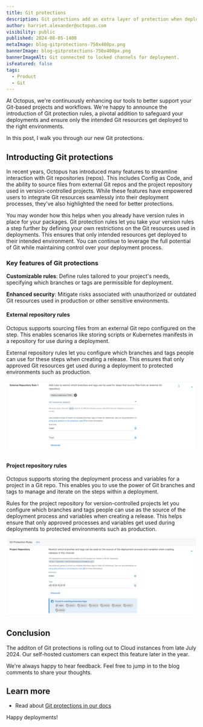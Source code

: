 ```yaml
---
title: Git protections 
description: Git potections add an extra layer of protection when deploying your code. They make sure the right resources get deployed to the right environments.
author: harriet.alexander@octopus.com
visibility: public
published: 2024-08-05-1400
metaImage: blog-gitprotections-750x400px.png
bannerImage: blog-gitprotections-750x400px.png
bannerImageAlt: Git connected to locked channels for deployment.
isFeatured: false
tags: 
  - Product
  - Git
---
```


At Octopus, we're continuously enhancing our tools to better support your Git-based projects and workflows. We're happy to announce the introduction of Git protection rules, a pivotal addition to safeguard your deployments and ensure only the intended Git resources get deployed to the right environments. 

In this post, I walk you through our new Git protections.

## Introducting Git protections

In recent years, Octopus has introduced many features to streamline interaction with Git repositories (repos). This includes Config as Code, and the ability to source files from external Git repos and the project repository used in version-controlled projects. While these features have empowered users to integrate Git resources seamlessly into their deployment processes, they've also highlighted the need for better protections. 

You may wonder how this helps when you already have version rules in place for your packages. Git protection rules let you take your version rules a step further by defining your own restrictions on the Git resources used in deployments. This ensures that only intended resources get deployed to their intended environment. You can continue to leverage the full potential of Git while maintaining control over your deployment process.  

### Key features of Git protections

**Customizable rules**: Define rules tailored to your project's needs, specifying which branches or tags are permissible for deployment.

**Enhanced security**: Mitigate risks associated with unauthorized or outdated Git resources used in production or other sensitive environments.

#### External repository rules

Octopus supports sourcing files from an external Git repo configured on the step. This enables scenarios like storing scripts or Kubernetes manifests in a repository for use during a deployment.

External repository rules let you configure which branches and tags people can use for these steps when creating a release. This ensures that only approved Git resources get used during a deployment to protected environments such as production.

![External repo rules in Octopus](external-repository-rules.png)

#### Project repository rules 

Octopus supports storing the deployment process and variables for a project in a Git repo. This enables you to use the power of Git branches and tags to manage and iterate on the steps within a deployment. 

Rules for the project repository for version-controlled projects let you configure which branches and tags people can use as the source of the deployment process and variables when creating a release. This helps ensure that only approved processes and variables get used during deployments to protected environments such as production.

![Project repo section in Octopus](project-repository.png)

## Conclusion

The additon of Git protections is rolling out to Cloud instances from late July 2024. Our self-hosted customers can expect this feature later in the year.

We're always happy to hear feedback. Feel free to jump in to the blog comments to share your thoughts.

## Learn more

- Read about [Git protections in our docs](https://octopus.com/docs/releases/channels#git-protection-rules)

Happy deployments!